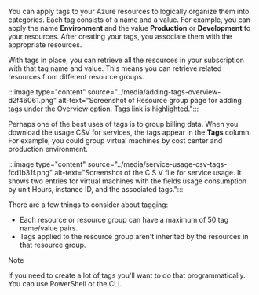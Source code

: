 You can apply tags to your Azure resources to logically organize them into categories. Each tag consists of a name and a value. For example, you can apply the name **Environment** and the value **Production** or **Development** to your resources. After creating your tags, you associate them with the appropriate resources.

With tags in place, you can retrieve all the resources in your subscription with that tag name and value. This means you can retrieve related resources from different resource groups.

:::image type="content" source="../media/adding-tags-overview-d2f46061.png" alt-text="Screenshot of Resource group page for adding tags under the Overview option. Tags link is highlighted.":::

Perhaps one of the best uses of tags is to group billing data. When you download the usage CSV for services, the tags appear in the **Tags** column. For example, you could group virtual machines by cost center and production environment.

:::image type="content" source="../media/service-usage-csv-tags-fcd1b31f.png" alt-text="Screenshot of the C S V file for service usage. It shows two entries for virtual machines with the fields usage consumption by unit Hours, instance ID, and the associated tags.":::

There are a few things to consider about tagging:

- Each resource or resource group can have a maximum of 50 tag name/value pairs.
- Tags applied to the resource group aren't inherited by the resources in that resource group.

> [!NOTE]
> If you need to create a lot of tags you'll want to do that programmatically. You can use PowerShell or the CLI.
